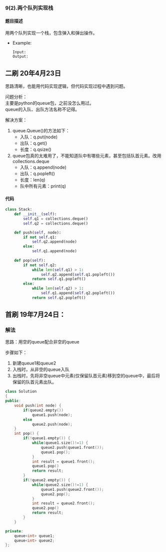 ### 9(2).两个队列实现栈
#### 题目描述
用两个队列实现一个栈，包含弹入和弹出操作。
- Example:
    ```
    Input: 
    Output: 
    ```  

## 二刷 20年4月23日
思路清晰，也能用代码实现逻辑，但代码实现过程中遇到问题。  

问题分析：  
主要是python的queue包，之前没怎么用过。  
queue的入队、出队方法名称不记得。  

解决方案：  
1. queue.Queue()的方法如下：  
   - 入队：q.put(node)
   - 出队：q.get()
   - 长度：q.qsize()
2. queue包真的太难用了，不能知道队中有哪些元素，甚至包括队首元素。改用collections.deque
   - 入队：q.append(node)
   - 出队：q.popleft()
   - 长度：len(q)
   - 队中所有元素：print(q)

#### 代码
```python
class Stack:
    def __init__(self):
        self.q1 = collections.deque()
        self.q2 = collections.deque()

    def push(self, node):
        if not self.q1:
            self.q2.append(node)
        else:
            self.q1.append(node)
        
    def pop(self):
        if not self.q2:
            while len(self.q1) > 1:
                self.q2.append(self.q1.popleft())
            return self.q1.popleft()
        else:
            while len(self.q2) > 1:
                self.q1.append(self.q2.popleft())
            return self.q2.popleft()

```


## 首刷 19年7月24日：
### 解法
思路：用空的queue配合非空的queue  

步骤如下：  
1. 新建queue1和queue2  
2. 入栈时，从非空的queue入队  
3. 出栈时，先将非空queue中元素(仅保留队首元素)移到空的queue中，最后将保留的队首元素出队。

```cpp
class Solution
{
public:
    void push(int node) {
        if(queue2.empty())
            queue1.push(node);
        else
            queue2.push(node);
    }
    int pop() {
        if(!queue1.empty()) {
            while(queue1.size()!=1) {
                queue2.push(queue1.front());
                queue1.pop();
            }
            int result = queue1.front();
            queue1.pop()
            return result;
        }
        if(!queue2.empty()) {
            while(queue2.size()!=1) {
                queue1.push(queue2.front());
                queue2.pop();
            }
            int result = queue2.front();
            queue2.pop()
            return result;
        }
    }

private:
    queue<int> queue1;
    queue<int> queue2;
};
```